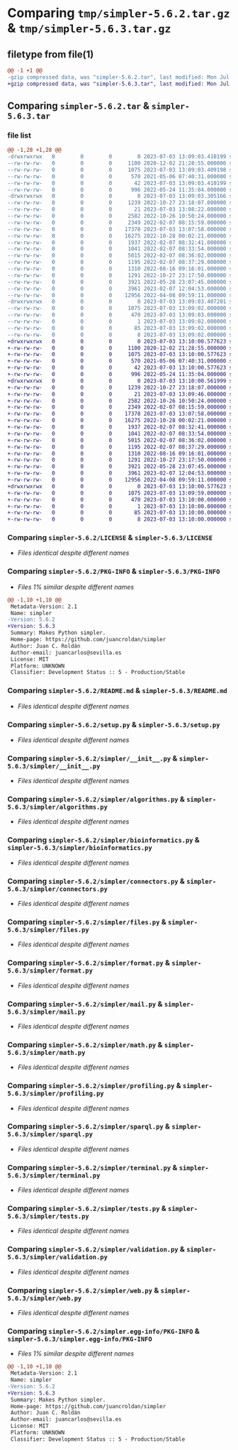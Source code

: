 # Comparing `tmp/simpler-5.6.2.tar.gz` & `tmp/simpler-5.6.3.tar.gz`

## filetype from file(1)

```diff
@@ -1 +1 @@
-gzip compressed data, was "simpler-5.6.2.tar", last modified: Mon Jul  3 13:09:03 2023, max compression
+gzip compressed data, was "simpler-5.6.3.tar", last modified: Mon Jul  3 13:10:00 2023, max compression
```

## Comparing `simpler-5.6.2.tar` & `simpler-5.6.3.tar`

### file list

```diff
@@ -1,28 +1,28 @@
-drwxrwxrwx   0        0        0        0 2023-07-03 13:09:03.410199 simpler-5.6.2/
--rw-rw-rw-   0        0        0     1100 2020-12-02 21:28:55.000000 simpler-5.6.2/LICENSE
--rw-rw-rw-   0        0        0     1075 2023-07-03 13:09:03.409198 simpler-5.6.2/PKG-INFO
--rw-rw-rw-   0        0        0      570 2021-05-06 07:40:31.000000 simpler-5.6.2/README.md
--rw-rw-rw-   0        0        0       42 2023-07-03 13:09:03.410199 simpler-5.6.2/setup.cfg
--rw-rw-rw-   0        0        0      996 2022-05-24 11:35:04.000000 simpler-5.6.2/setup.py
-drwxrwxrwx   0        0        0        0 2023-07-03 13:09:03.305166 simpler-5.6.2/simpler/
--rw-rw-rw-   0        0        0     1239 2022-10-27 23:18:07.000000 simpler-5.6.2/simpler/__init__.py
--rw-rw-rw-   0        0        0       21 2023-07-03 13:08:22.000000 simpler-5.6.2/simpler/_version.py
--rw-rw-rw-   0        0        0     2582 2022-10-26 10:50:24.000000 simpler-5.6.2/simpler/algorithms.py
--rw-rw-rw-   0        0        0     2349 2022-02-07 08:15:59.000000 simpler-5.6.2/simpler/bioinformatics.py
--rw-rw-rw-   0        0        0    17378 2023-07-03 13:07:58.000000 simpler-5.6.2/simpler/connectors.py
--rw-rw-rw-   0        0        0    16275 2022-10-28 00:02:21.000000 simpler-5.6.2/simpler/files.py
--rw-rw-rw-   0        0        0     1937 2022-02-07 08:32:41.000000 simpler-5.6.2/simpler/format.py
--rw-rw-rw-   0        0        0     1041 2022-02-07 08:33:54.000000 simpler-5.6.2/simpler/mail.py
--rw-rw-rw-   0        0        0     5015 2022-02-07 08:36:02.000000 simpler-5.6.2/simpler/math.py
--rw-rw-rw-   0        0        0     1195 2022-02-07 08:37:29.000000 simpler-5.6.2/simpler/profiling.py
--rw-rw-rw-   0        0        0     1310 2022-08-16 09:16:01.000000 simpler-5.6.2/simpler/sparql.py
--rw-rw-rw-   0        0        0     1291 2022-10-27 23:17:50.000000 simpler-5.6.2/simpler/terminal.py
--rw-rw-rw-   0        0        0     3921 2022-05-28 23:07:45.000000 simpler-5.6.2/simpler/tests.py
--rw-rw-rw-   0        0        0     3961 2023-02-07 12:04:53.000000 simpler-5.6.2/simpler/validation.py
--rw-rw-rw-   0        0        0    12956 2022-04-08 09:59:11.000000 simpler-5.6.2/simpler/web.py
-drwxrwxrwx   0        0        0        0 2023-07-03 13:09:03.407201 simpler-5.6.2/simpler.egg-info/
--rw-rw-rw-   0        0        0     1075 2023-07-03 13:09:02.000000 simpler-5.6.2/simpler.egg-info/PKG-INFO
--rw-rw-rw-   0        0        0      470 2023-07-03 13:09:03.000000 simpler-5.6.2/simpler.egg-info/SOURCES.txt
--rw-rw-rw-   0        0        0        1 2023-07-03 13:09:02.000000 simpler-5.6.2/simpler.egg-info/dependency_links.txt
--rw-rw-rw-   0        0        0       85 2023-07-03 13:09:02.000000 simpler-5.6.2/simpler.egg-info/requires.txt
--rw-rw-rw-   0        0        0        8 2023-07-03 13:09:02.000000 simpler-5.6.2/simpler.egg-info/top_level.txt
+drwxrwxrwx   0        0        0        0 2023-07-03 13:10:00.577623 simpler-5.6.3/
+-rw-rw-rw-   0        0        0     1100 2020-12-02 21:28:55.000000 simpler-5.6.3/LICENSE
+-rw-rw-rw-   0        0        0     1075 2023-07-03 13:10:00.577623 simpler-5.6.3/PKG-INFO
+-rw-rw-rw-   0        0        0      570 2021-05-06 07:40:31.000000 simpler-5.6.3/README.md
+-rw-rw-rw-   0        0        0       42 2023-07-03 13:10:00.577623 simpler-5.6.3/setup.cfg
+-rw-rw-rw-   0        0        0      996 2022-05-24 11:35:04.000000 simpler-5.6.3/setup.py
+drwxrwxrwx   0        0        0        0 2023-07-03 13:10:00.561999 simpler-5.6.3/simpler/
+-rw-rw-rw-   0        0        0     1239 2022-10-27 23:18:07.000000 simpler-5.6.3/simpler/__init__.py
+-rw-rw-rw-   0        0        0       21 2023-07-03 13:09:46.000000 simpler-5.6.3/simpler/_version.py
+-rw-rw-rw-   0        0        0     2582 2022-10-26 10:50:24.000000 simpler-5.6.3/simpler/algorithms.py
+-rw-rw-rw-   0        0        0     2349 2022-02-07 08:15:59.000000 simpler-5.6.3/simpler/bioinformatics.py
+-rw-rw-rw-   0        0        0    17378 2023-07-03 13:07:58.000000 simpler-5.6.3/simpler/connectors.py
+-rw-rw-rw-   0        0        0    16275 2022-10-28 00:02:21.000000 simpler-5.6.3/simpler/files.py
+-rw-rw-rw-   0        0        0     1937 2022-02-07 08:32:41.000000 simpler-5.6.3/simpler/format.py
+-rw-rw-rw-   0        0        0     1041 2022-02-07 08:33:54.000000 simpler-5.6.3/simpler/mail.py
+-rw-rw-rw-   0        0        0     5015 2022-02-07 08:36:02.000000 simpler-5.6.3/simpler/math.py
+-rw-rw-rw-   0        0        0     1195 2022-02-07 08:37:29.000000 simpler-5.6.3/simpler/profiling.py
+-rw-rw-rw-   0        0        0     1310 2022-08-16 09:16:01.000000 simpler-5.6.3/simpler/sparql.py
+-rw-rw-rw-   0        0        0     1291 2022-10-27 23:17:50.000000 simpler-5.6.3/simpler/terminal.py
+-rw-rw-rw-   0        0        0     3921 2022-05-28 23:07:45.000000 simpler-5.6.3/simpler/tests.py
+-rw-rw-rw-   0        0        0     3961 2023-02-07 12:04:53.000000 simpler-5.6.3/simpler/validation.py
+-rw-rw-rw-   0        0        0    12956 2022-04-08 09:59:11.000000 simpler-5.6.3/simpler/web.py
+drwxrwxrwx   0        0        0        0 2023-07-03 13:10:00.577623 simpler-5.6.3/simpler.egg-info/
+-rw-rw-rw-   0        0        0     1075 2023-07-03 13:09:59.000000 simpler-5.6.3/simpler.egg-info/PKG-INFO
+-rw-rw-rw-   0        0        0      470 2023-07-03 13:10:00.000000 simpler-5.6.3/simpler.egg-info/SOURCES.txt
+-rw-rw-rw-   0        0        0        1 2023-07-03 13:10:00.000000 simpler-5.6.3/simpler.egg-info/dependency_links.txt
+-rw-rw-rw-   0        0        0       85 2023-07-03 13:10:00.000000 simpler-5.6.3/simpler.egg-info/requires.txt
+-rw-rw-rw-   0        0        0        8 2023-07-03 13:10:00.000000 simpler-5.6.3/simpler.egg-info/top_level.txt
```

### Comparing `simpler-5.6.2/LICENSE` & `simpler-5.6.3/LICENSE`

 * *Files identical despite different names*

### Comparing `simpler-5.6.2/PKG-INFO` & `simpler-5.6.3/PKG-INFO`

 * *Files 1% similar despite different names*

```diff
@@ -1,10 +1,10 @@
 Metadata-Version: 2.1
 Name: simpler
-Version: 5.6.2
+Version: 5.6.3
 Summary: Makes Python simpler.
 Home-page: https://github.com/juancroldan/simpler
 Author: Juan C. Roldán
 Author-email: juancarlos@sevilla.es
 License: MIT
 Platform: UNKNOWN
 Classifier: Development Status :: 5 - Production/Stable
```

### Comparing `simpler-5.6.2/README.md` & `simpler-5.6.3/README.md`

 * *Files identical despite different names*

### Comparing `simpler-5.6.2/setup.py` & `simpler-5.6.3/setup.py`

 * *Files identical despite different names*

### Comparing `simpler-5.6.2/simpler/__init__.py` & `simpler-5.6.3/simpler/__init__.py`

 * *Files identical despite different names*

### Comparing `simpler-5.6.2/simpler/algorithms.py` & `simpler-5.6.3/simpler/algorithms.py`

 * *Files identical despite different names*

### Comparing `simpler-5.6.2/simpler/bioinformatics.py` & `simpler-5.6.3/simpler/bioinformatics.py`

 * *Files identical despite different names*

### Comparing `simpler-5.6.2/simpler/connectors.py` & `simpler-5.6.3/simpler/connectors.py`

 * *Files identical despite different names*

### Comparing `simpler-5.6.2/simpler/files.py` & `simpler-5.6.3/simpler/files.py`

 * *Files identical despite different names*

### Comparing `simpler-5.6.2/simpler/format.py` & `simpler-5.6.3/simpler/format.py`

 * *Files identical despite different names*

### Comparing `simpler-5.6.2/simpler/mail.py` & `simpler-5.6.3/simpler/mail.py`

 * *Files identical despite different names*

### Comparing `simpler-5.6.2/simpler/math.py` & `simpler-5.6.3/simpler/math.py`

 * *Files identical despite different names*

### Comparing `simpler-5.6.2/simpler/profiling.py` & `simpler-5.6.3/simpler/profiling.py`

 * *Files identical despite different names*

### Comparing `simpler-5.6.2/simpler/sparql.py` & `simpler-5.6.3/simpler/sparql.py`

 * *Files identical despite different names*

### Comparing `simpler-5.6.2/simpler/terminal.py` & `simpler-5.6.3/simpler/terminal.py`

 * *Files identical despite different names*

### Comparing `simpler-5.6.2/simpler/tests.py` & `simpler-5.6.3/simpler/tests.py`

 * *Files identical despite different names*

### Comparing `simpler-5.6.2/simpler/validation.py` & `simpler-5.6.3/simpler/validation.py`

 * *Files identical despite different names*

### Comparing `simpler-5.6.2/simpler/web.py` & `simpler-5.6.3/simpler/web.py`

 * *Files identical despite different names*

### Comparing `simpler-5.6.2/simpler.egg-info/PKG-INFO` & `simpler-5.6.3/simpler.egg-info/PKG-INFO`

 * *Files 1% similar despite different names*

```diff
@@ -1,10 +1,10 @@
 Metadata-Version: 2.1
 Name: simpler
-Version: 5.6.2
+Version: 5.6.3
 Summary: Makes Python simpler.
 Home-page: https://github.com/juancroldan/simpler
 Author: Juan C. Roldán
 Author-email: juancarlos@sevilla.es
 License: MIT
 Platform: UNKNOWN
 Classifier: Development Status :: 5 - Production/Stable
```

